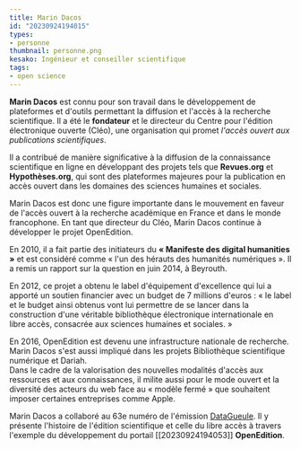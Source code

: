 ```yaml
---
title: Marin Dacos
id: "20230924194015"
types:
- personne
thumbnail: personne.png
kesako: Ingénieur et conseiller scientifique
tags:
- open science
---
```


**Marin Dacos** est connu pour son travail dans le développement de plateformes et d'outils permettant la diffusion et l'accès à la recherche scientifique. Il a été le **fondateur** et le directeur du Centre pour l'édition électronique ouverte (Cléo), une organisation qui promet *l'accès ouvert aux publications scientifiques*.

Il a contribué de manière significative à la diffusion de la connaissance scientifique en ligne en développant des projets tels que **Revues.org** et **Hypothèses.org**, qui sont des plateformes majeures pour la publication en accès ouvert dans les domaines des sciences humaines et sociales. 

Marin Dacos est donc une figure importante dans le mouvement en faveur de l'accès ouvert à la recherche académique en France et dans le monde francophone.
En tant que directeur du Cléo, Marin Dacos continue à développer le projet OpenEdition. 

En 2010, il a fait partie des initiateurs du **« Manifeste des digital humanities »** et est considéré comme « l'un des hérauts des humanités numériques ». Il a remis un rapport sur la question en juin 2014, à Beyrouth.

En 2012, ce projet a obtenu le label d'équipement d'excellence qui lui a apporté un soutien financier avec un budget de 7 millions d'euros : « le label et le budget ainsi obtenus vont lui permettre de se lancer dans la construction d'une véritable bibliothèque électronique internationale en libre accès, consacrée aux sciences humaines et sociales. »

En 2016, OpenEdition est devenu une infrastructure nationale de recherche.
Marin Dacos s'est aussi impliqué dans les projets Bibliothèque scientifique numérique et Dariah.  
Dans le cadre de la valorisation des nouvelles modalités d'accès aux ressources et aux connaissances, il milite aussi pour le mode ouvert et la diversité des acteurs du web face au « modèle fermé » que souhaitent imposer certaines entreprises comme Apple.

Marin Dacos a collaboré au 63e numéro de l'émission <u>DataGueule</u>. Il y présente l'histoire de l'édition scientifique et celle du libre accès à travers l'exemple du développement du portail [[20230924194053]] **OpenEdition**. 
